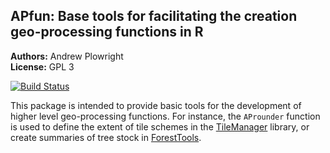 
<!-- README.md is generated from README.Rmd. Please edit that file -->
APfun: Base tools for facilitating the creation geo-processing functions in R
-----------------------------------------------------------------------------

**Authors:** Andrew Plowright<br/> **License:** GPL 3

[![Build Status](https://travis-ci.org/andrew-plowright/APfun.svg?branch=master)](https://travis-ci.org/andrew-plowright/APfun)

This package is intended to provide basic tools for the development of higher level geo-processing functions. For instance, the `AProunder` function is used to define the extent of tile schemes in the [TileManager](https://github.com/AndyPL22/TileManager) library, or create summaries of tree stock in [ForestTools](https://github.com/AndyPL22/ForestTools).
